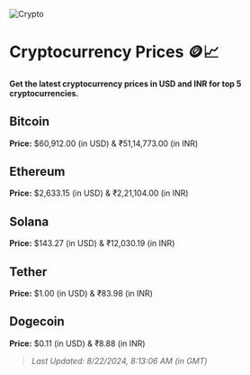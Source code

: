 
![Crypto](https://www.techguide.com.au/wp-content/uploads/2020/11/crypto3.jpeg)

# Cryptocurrency Prices 🪙📈

#### Get the latest cryptocurrency prices in USD and INR for top 5 cryptocurrencies.

## Bitcoin

**Price:** $60,912.00 (in USD) & ₹51,14,773.00 (in INR)

## Ethereum

**Price:** $2,633.15 (in USD) & ₹2,21,104.00 (in INR)

## Solana

**Price:** $143.27 (in USD) & ₹12,030.19 (in INR)

## Tether

**Price:** $1.00 (in USD) & ₹83.98 (in INR)

## Dogecoin

**Price:** $0.11 (in USD) & ₹8.88 (in INR)

> _Last Updated: 8/22/2024, 8:13:06 AM (in GMT)_
